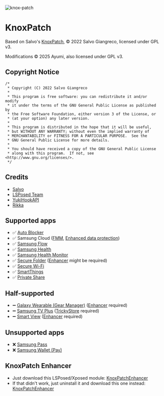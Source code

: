 ![knox-patch](https://github.com/salvogiangri/KnoxPatch/blob/main/readme-res/kp-readme-header.png?raw=true)

# KnoxPatch

Based on Salvo's [KnoxPatch](https://github.com/salvogiangri/KnoxPatch), © 2022 Salvo Giangreco, licensed under GPL v3.

Modifications © 2025 Ayumi, also licensed under GPL v3.

## Copyright Notice
```
/*
 * Copyright (C) 2022 Salvo Giangreco
 *
 * This program is free software: you can redistribute it and/or modify
 * it under the terms of the GNU General Public License as published by
 * the Free Software Foundation, either version 3 of the License, or
 * (at your option) any later version.
 *
 * This program is distributed in the hope that it will be useful,
 * but WITHOUT ANY WARRANTY; without even the implied warranty of
 * MERCHANTABILITY or FITNESS FOR A PARTICULAR PURPOSE.  See the
 * GNU General Public License for more details.
 *
 * You should have received a copy of the GNU General Public License
 * along with this program.  If not, see <http://www.gnu.org/licenses/>.
 */
```

## Credits
- [Salvo](https://github.com/salvogiangri)
- [LSPosed Team](https://github.com/LSPosed)
- [YukiHookAPI](https://github.com/fankes/YukiHookAPI)
- [Rikka](https://github.com/RikkaApps)

## Supported apps
- ✅ [Auto Blocker](https://www.samsung.com/uk/support/mobile-devices/protect-your-galaxy-device-with-the-new-auto-blocker-feature/)
- ✅ Samsung Cloud ([FMM](https://www.samsung.com/uk/support/mobile-devices/what-is-find-my-mobile-and-how-can-i-use-it-to-locate-lock-or-wipe-my-device/), [Enhanced data protection](https://www.samsung.com/ae/support/mobile-devices/what-is-the-enhanced-data-protection-function-and-when-can-i-use-it/))
- ✅ [Samsung Flow](https://www.samsung.com/uk/apps/samsung-flow/)
- ✅ [Samsung Health](https://www.samsung.com/uk/apps/samsung-health/)
- ✅ [Samsung Health Monitor](https://www.samsung.com/uk/apps/samsung-health-monitor/)
- ✅ [Secure Folder](https://www.samsungknox.com/en/solutions/personal-apps/secure-folder) ([Enhancer](#knoxpatch-enhancer) might be required)
- ✅ [Secure Wi-Fi](https://www.samsung.com/uk/support/mobile-devices/what-is-the-secure-wifi-feature-and-how-do-i-enable-or-use-it/)
- ✅ [SmartThings](https://www.samsung.com/uk/smartthings/app/)
- ✅ [Private Share](https://www.samsung.com/uk/support/mobile-devices/how-to-keep-your-personal-data-safe-using-private-share/)

## Half-supported
- ➖ [Galaxy Wearable (Gear Manager)](https://www.samsung.com/us/support/owners/app/galaxy-wearable-watch) ([Enhancer](#knoxpatch-enhancer) required)
- ➖ [Samsung TV Plus](https://www.samsungtvplus.com/) ([TrickyStore](https://github.com/5ec1cff/TrickyStore/releases/latest) required)
- ➖ [Smart View](https://www.samsung.com/uk/tvs/tv-buying-guide/what-is-samsung-smart-view/) ([Enhancer](#knoxpatch-enhancer) required)

## Unsupported apps
- ❌ [Samsung Pass](https://www.samsung.com/uk/apps/samsung-pass/)
- ❌ [Samsung Wallet (Pay)](https://www.samsung.com/uk/apps/samsung-wallet/)

## KnoxPatch Enhancer
- Just download this LSPosed/Xposed module: [KnoxPatchEnhancer](https://github.com/salvogiangri/KnoxPatch/releases/download/v0.8.0/KnoxPatch-v0.8.0.apk?raw=true)
- If that didn't work, just uninstall it and download this one instead: [KnoxPatchEnhancer](https://github.com/salvogiangri/KnoxPatch/releases/download/v0.8.0/KnoxPatch-v0.8.0-sep-lite.apk?raw=true)
